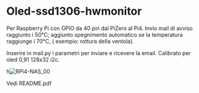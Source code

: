 # Oled-ssd1306-hwmonitor
Per Raspberry Pi con GPIO da 40 pin dal PiZero al Pi4.
Invio mail di avviso raggiunto i 50°C; 
aggiunto spegnimento automatico se la temperatura raggiunge i 70°C, ( esempio: rottura della ventola).

Inserire in mail.py i parametri per inviare e ricevere la email.
Calibrato per oled 0,91 128x32 i2c.


h![RPi4-NAS_00](https://www.schenardi.it/public/RPi4-NAS/images/RPi4-NAS_00.jpg)


Vedi README.pdf
